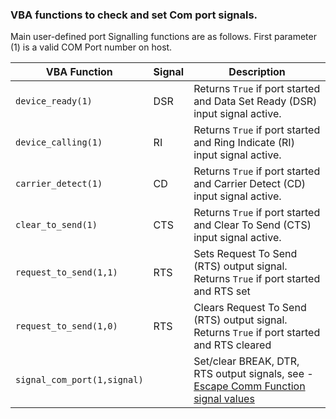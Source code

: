 ### VBA functions to check and set Com port signals.

Main user-defined port Signalling functions are as follows. First parameter (1) is a valid COM Port number on host.

| VBA Function                  | Signal | Description                                                                                                   |
| ------------------------------|------- | --------------------------------------------------------------------------------------------------------------|
| `device_ready(1)`             | DSR    | Returns `True` if port started and Data Set Ready (DSR) input signal active.                                  |
| `device_calling(1)`           | RI     | Returns `True` if port started and Ring Indicate (RI) input signal active.                                    |
| `carrier_detect(1)`           | CD     | Returns `True` if port started and Carrier Detect (CD) input signal active.                                   |
| `clear_to_send(1)`            | CTS    | Returns `True` if port started and Clear To Send (CTS) input signal active.                                   |
| `request_to_send(1,1)`        | RTS    | Sets Request To Send (RTS) output signal. Returns `True` if port started and RTS set                          |
| `request_to_send(1,0)`        | RTS    | Clears Request To Send (RTS) output signal. Returns `True` if port started and RTS cleared                    |
| `signal_com_port(1,signal)`   |        | Set/clear BREAK, DTR, RTS output signals, see - [Escape Comm Function signal values](https://docs.microsoft.com/en-us/windows/win32/api/winbase/nf-winbase-escapecommfunction)
